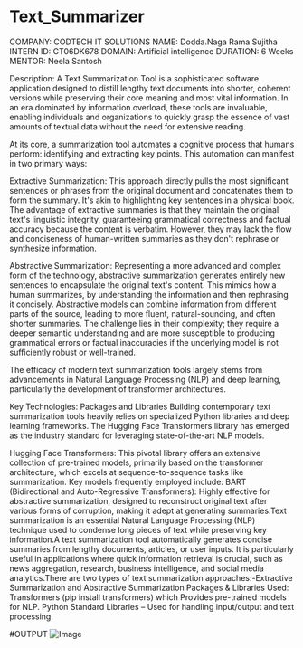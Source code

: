 # Text_Summarizer
COMPANY: CODTECH IT SOLUTIONS
NAME: Dodda.Naga Rama Sujitha
INTERN ID: CT06DK678
DOMAIN: Artificial intelligence
DURATION: 6 Weeks
MENTOR: Neela Santosh

Description: 
  A Text Summarization Tool is a sophisticated software application designed to distill lengthy text documents into shorter, coherent versions while preserving their core meaning and most vital information. In an era dominated by information overload, these tools are invaluable, enabling individuals and organizations to quickly grasp the essence of vast amounts of textual data without the need for extensive reading.

At its core, a summarization tool automates a cognitive process that humans perform: identifying and extracting key points. This automation can manifest in two primary ways:

Extractive Summarization: This approach directly pulls the most significant sentences or phrases from the original document and concatenates them to form the summary. It's akin to highlighting key sentences in a physical book. The advantage of extractive summaries is that they maintain the original text's linguistic integrity, guaranteeing grammatical correctness and factual accuracy because the content is verbatim. However, they may lack the flow and conciseness of human-written summaries as they don't rephrase or synthesize information.

Abstractive Summarization: Representing a more advanced and complex form of the technology, abstractive summarization generates entirely new sentences to encapsulate the original text's content. This mimics how a human summarizes, by understanding the information and then rephrasing it concisely. Abstractive models can combine information from different parts of the source, leading to more fluent, natural-sounding, and often shorter summaries. The challenge lies in their complexity; they require a deeper semantic understanding and are more susceptible to producing grammatical errors or factual inaccuracies if the underlying model is not sufficiently robust or well-trained.

The efficacy of modern text summarization tools largely stems from advancements in Natural Language Processing (NLP) and deep learning, particularly the development of transformer architectures.

Key Technologies: Packages and Libraries
Building contemporary text summarization tools heavily relies on specialized Python libraries and deep learning frameworks. The Hugging Face Transformers library has emerged as the industry standard for leveraging state-of-the-art NLP models.

Hugging Face Transformers: This pivotal library offers an extensive collection of pre-trained models, primarily based on the transformer architecture, which excels at sequence-to-sequence tasks like summarization. Key models frequently employed include:
BART (Bidirectional and Auto-Regressive Transformers): Highly effective for abstractive summarization, designed to reconstruct original text after various forms of corruption, making it adept at generating summaries.Text summarization is an essential Natural Language Processing (NLP) technique used to condense long pieces of text while preserving key information.A text summarization tool automatically generates concise summaries from lengthy documents, articles, or user inputs. It is particularly useful in applications where quick information retrieval is crucial, such as news aggregation, research, business intelligence, and social media analytics.There are two types of text summarization approaches:-Extractive Summarization and Abstractive Summarization
Packages & Libraries Used:
 Transformers (pip install transformers) which Provides pre-trained models for NLP.
 Python Standard Libraries – Used for handling input/output and text processing.
 
 
#OUTPUT
 ![Image](https://github.com/user-attachments/assets/b332ecf5-6f78-49f3-9ae4-f14d56ca3ed8)
